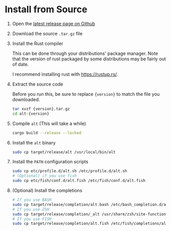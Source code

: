 # Install from Source

1.  Open the [latest release page on Github][latest-release]
1.  Download the source `.tar.gz` file
1.  Install the Rust compiler

    This can be done through your distributions' package manager. Note that the
    version of rust packaged by some distributions may be fairly out of date.

    I recommend installing rust with <https://rustup.rs/>.

1.  Extract the source code

    Before you run this, be sure to replace `{version}` to match the file you
    downloaded.

    ```sh
    tar xvzf {version}.tar.gz
    cd alt-{version}
    ```

1.  Compile `alt` (This will take a while)

    ```sh
    cargo build --release --locked
    ```

1.  Install the `alt` binary

    ```sh
    sudo cp target/release/alt /usr/local/bin/alt
    ```

1.  Install the `PATH` configuration scripts

    ```sh
    sudo cp etc/profile.d/alt.sh /etc/profile.d/alt.sh
    # (Optional) if you use fish
    sudo cp etc/fish/conf.d/alt.fish /etc/fish/conf.d/alt.fish
    ```

1.  (Optional) Install the completions

    ```sh
    # If you use BASH
    sudo cp target/release/completion/alt.bash /etc/bash_completion.d/alt.bash
    # If you use ZSH
    sudo cp target/release/completion/_alt /usr/share/zsh/site-functions/_alt
    # If you use FISH
    sudo cp target/release/completion/alt.fish /etc/fish/completions/alt.fish
    ```

[latest-release]: https://github.com/dotboris/alt/releases/latest
